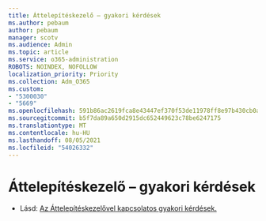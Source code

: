 ```yaml
---
title: Áttelepítéskezelő – gyakori kérdések
ms.author: pebaum
author: pebaum
manager: scotv
ms.audience: Admin
ms.topic: article
ms.service: o365-administration
ROBOTS: NOINDEX, NOFOLLOW
localization_priority: Priority
ms.collection: Adm_O365
ms.custom:
- "5300030"
- "5669"
ms.openlocfilehash: 591b86ac2619fca8e43447ef370f53de11978ff8e97b430cb0af3eec413729e8
ms.sourcegitcommit: b5f7da89a650d2915dc652449623c78be6247175
ms.translationtype: MT
ms.contentlocale: hu-HU
ms.lasthandoff: 08/05/2021
ms.locfileid: "54026332"
---
```

# <a name="migration-manager-faq"></a>Áttelepítéskezelő – gyakori kérdések

- Lásd: [Az Áttelepítéskezelővel kapcsolatos gyakori kérdések.](https://docs.microsoft.com/sharepointmigration/mm-faqs)
